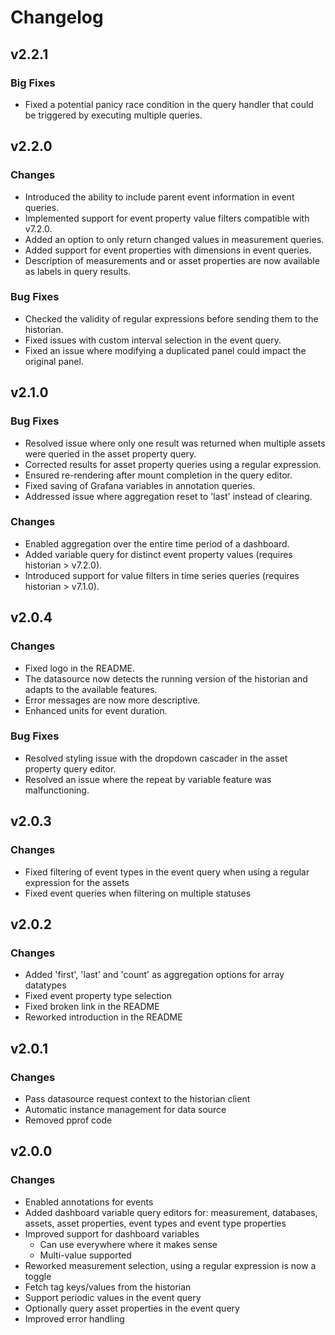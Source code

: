 # Changelog

## v2.2.1

### Big Fixes

- Fixed a potential panicy race condition in the query handler that could be triggered by executing multiple queries.

## v2.2.0

### Changes

- Introduced the ability to include parent event information in event queries.
- Implemented support for event property value filters compatible with v7.2.0.
- Added an option to only return changed values in measurement queries.
- Added support for event properties with dimensions in event queries.
- Description of measurements and or asset properties are now available as labels in query results.

### Bug Fixes

- Checked the validity of regular expressions before sending them to the historian.
- Fixed issues with custom interval selection in the event query.
- Fixed an issue where modifying a duplicated panel could impact the original panel.

## v2.1.0

### Bug Fixes

- Resolved issue where only one result was returned when multiple assets were queried in the asset property query.
- Corrected results for asset property queries using a regular expression.
- Ensured re-rendering after mount completion in the query editor.
- Fixed saving of Grafana variables in annotation queries.
- Addressed issue where aggregation reset to 'last' instead of clearing.

### Changes

- Enabled aggregation over the entire time period of a dashboard.
- Added variable query for distinct event property values (requires historian > v7.2.0).
- Introduced support for value filters in time series queries (requires historian > v7.1.0).

## v2.0.4

### Changes

- Fixed logo in the README.
- The datasource now detects the running version of the historian and adapts to the available features.
- Error messages are now more descriptive.
- Enhanced units for event duration.

### Bug Fixes

- Resolved styling issue with the dropdown cascader in the asset property query editor.
- Resolved an issue where the repeat by variable feature was malfunctioning.

## v2.0.3

### Changes

- Fixed filtering of event types in the event query when using a regular expression for the assets
- Fixed event queries when filtering on multiple statuses

## v2.0.2

### Changes

- Added 'first', 'last' and 'count' as aggregation options for array datatypes
- Fixed event property type selection
- Fixed broken link in the README
- Reworked introduction in the README

## v2.0.1

### Changes

- Pass datasource request context to the historian client
- Automatic instance management for data source
- Removed pprof code

## v2.0.0

### Changes

- Enabled annotations for events
- Added dashboard variable query editors for: measurement, databases, assets, asset properties, event types and event type properties
- Improved support for dashboard variables
  - Can use everywhere where it makes sense
  - Multi-value supported
- Reworked measurement selection, using a regular expression is now a toggle
- Fetch tag keys/values from the historian
- Support periodic values in the event query
- Optionally query asset properties in the event query
- Improved error handling
